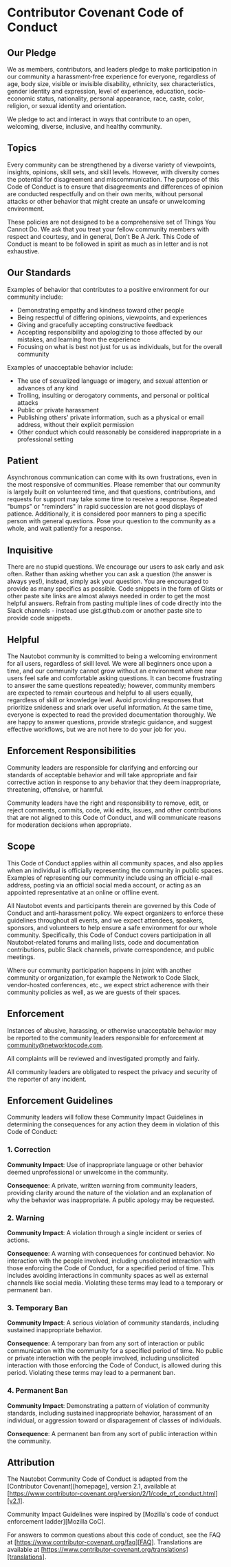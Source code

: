 # Contributor Covenant Code of Conduct

## Our Pledge

We as members, contributors, and leaders pledge to make participation in our
community a harassment-free experience for everyone, regardless of age, body
size, visible or invisible disability, ethnicity, sex characteristics, gender
identity and expression, level of experience, education, socio-economic status,
nationality, personal appearance, race, caste, color, religion, or sexual
identity and orientation.

We pledge to act and interact in ways that contribute to an open, welcoming,
diverse, inclusive, and healthy community.

## Topics

Every community can be strengthened by a diverse variety of viewpoints, insights,
opinions, skill sets, and skill levels. However, with diversity comes the potential for
disagreement and miscommunication. The purpose of this Code of Conduct is to ensure that
disagreements and differences of opinion are conducted respectfully and on their own
merits, without personal attacks or other behavior that might create an unsafe or
unwelcoming environment.

These policies are not designed to be a comprehensive set of Things You Cannot Do. We ask
that you treat your fellow community members with respect and courtesy, and in general,
Don't Be A Jerk. This Code of Conduct is meant to be followed in spirit as much as in
letter and is not exhaustive.

## Our Standards

Examples of behavior that contributes to a positive environment for our
community include:

* Demonstrating empathy and kindness toward other people
* Being respectful of differing opinions, viewpoints, and experiences
* Giving and gracefully accepting constructive feedback
* Accepting responsibility and apologizing to those affected by our mistakes,
  and learning from the experience
* Focusing on what is best not just for us as individuals, but for the overall
  community

Examples of unacceptable behavior include:

* The use of sexualized language or imagery, and sexual attention or advances of
  any kind
* Trolling, insulting or derogatory comments, and personal or political attacks
* Public or private harassment
* Publishing others' private information, such as a physical or email address,
  without their explicit permission
* Other conduct which could reasonably be considered inappropriate in a
  professional setting

## Patient

Asynchronous communication can come with its own frustrations, even in the most responsive
of communities. Please remember that our community is largely built on volunteered time,
and that questions, contributions, and requests for support may take some time to receive
a response. Repeated "bumps" or "reminders" in rapid succession are not good displays of
patience. Additionally, it is considered poor manners to ping a specific person with
general questions. Pose your question to the community as a whole, and wait patiently for
a response.

## Inquisitive

There are no stupid questions. We encourage our users to ask early and ask often.
Rather than asking whether you can ask a question (the answer is always yes!),
instead, simply ask your question. You are encouraged to provide as many specifics as
possible. Code snippets in the form of Gists or other paste site links are almost always
needed in order to get the most helpful answers. Refrain from pasting multiple lines of
code directly into the Slack channels - instead use gist.github.com or another paste site
to provide code snippets.

## Helpful

The Nautobot community is committed to being a welcoming environment for all users,
regardless of skill level. We were all beginners once upon a time, and our community
cannot grow without an environment where new users feel safe and comfortable asking questions.
It can become frustrating to answer the same questions repeatedly; however, community
members are expected to remain courteous and helpful to all users equally, regardless of
skill or knowledge level. Avoid providing responses that prioritize snideness and snark over
useful information. At the same time, everyone is expected to read the provided
documentation thoroughly. We are happy to answer questions, provide strategic guidance,
and suggest effective workflows, but we are not here to do your job for you.

## Enforcement Responsibilities

Community leaders are responsible for clarifying and enforcing our standards of
acceptable behavior and will take appropriate and fair corrective action in
response to any behavior that they deem inappropriate, threatening, offensive,
or harmful.

Community leaders have the right and responsibility to remove, edit, or reject
comments, commits, code, wiki edits, issues, and other contributions that are
not aligned to this Code of Conduct, and will communicate reasons for moderation
decisions when appropriate.

## Scope

This Code of Conduct applies within all community spaces, and also applies when
an individual is officially representing the community in public spaces.
Examples of representing our community include using an official e-mail address,
posting via an official social media account, or acting as an appointed
representative at an online or offline event.

All Nautobot events and participants therein are governed by this Code of Conduct and
anti-harassment policy. We expect organizers to enforce these guidelines throughout all events,
and we expect attendees, speakers, sponsors, and volunteers to help ensure a safe
environment for our whole community. Specifically, this Code of Conduct covers
participation in all Nautobot-related forums and mailing lists, code and documentation
contributions, public Slack channels, private correspondence, and public meetings.

Where our community participation happens in joint with another community or organization,
for example the Network to Code Slack, vendor-hosted conferences, etc., we expect strict
adherence with their community policies as well, as we are guests of their spaces.

## Enforcement

Instances of abusive, harassing, or otherwise unacceptable behavior may be
reported to the community leaders responsible for enforcement at
community@networktocode.com.

All complaints will be reviewed and investigated promptly and fairly.

All community leaders are obligated to respect the privacy and security of the
reporter of any incident.

## Enforcement Guidelines

Community leaders will follow these Community Impact Guidelines in determining
the consequences for any action they deem in violation of this Code of Conduct:

### 1. Correction

**Community Impact**: Use of inappropriate language or other behavior deemed
unprofessional or unwelcome in the community.

**Consequence**: A private, written warning from community leaders, providing
clarity around the nature of the violation and an explanation of why the
behavior was inappropriate. A public apology may be requested.

### 2. Warning

**Community Impact**: A violation through a single incident or series of
actions.

**Consequence**: A warning with consequences for continued behavior. No
interaction with the people involved, including unsolicited interaction with
those enforcing the Code of Conduct, for a specified period of time. This
includes avoiding interactions in community spaces as well as external channels
like social media. Violating these terms may lead to a temporary or permanent
ban.

### 3. Temporary Ban

**Community Impact**: A serious violation of community standards, including
sustained inappropriate behavior.

**Consequence**: A temporary ban from any sort of interaction or public
communication with the community for a specified period of time. No public or
private interaction with the people involved, including unsolicited interaction
with those enforcing the Code of Conduct, is allowed during this period.
Violating these terms may lead to a permanent ban.

### 4. Permanent Ban

**Community Impact**: Demonstrating a pattern of violation of community
standards, including sustained inappropriate behavior, harassment of an
individual, or aggression toward or disparagement of classes of individuals.

**Consequence**: A permanent ban from any sort of public interaction within the
community.

## Attribution

The Nautobot Community Code of Conduct is adapted from the [Contributor Covenant][homepage],
version 2.1, available at
[https://www.contributor-covenant.org/version/2/1/code_of_conduct.html][v2.1].

Community Impact Guidelines were inspired by
[Mozilla's code of conduct enforcement ladder][Mozilla CoC].

For answers to common questions about this code of conduct, see the FAQ at
[https://www.contributor-covenant.org/faq][FAQ]. Translations are available at
[https://www.contributor-covenant.org/translations][translations].
